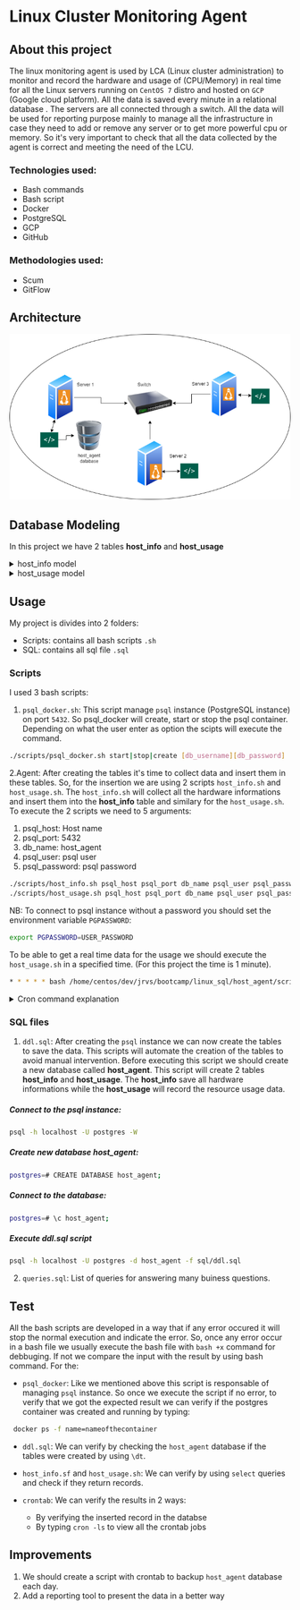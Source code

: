 # Linux Cluster Monitoring Agent

## About this project
The linux monitoring agent is used by LCA (Linux cluster administration) to monitor and record the hardware and usage of (CPU/Memory) in real time for all the Linux servers running on `CentOS 7` distro and hosted on `GCP` (Google cloud platform). All the data is saved every minute in a relational database . The servers are all connected through a switch. All the data will be used for reporting purpose mainly to manage all the infrastructure in case they need to add or remove any server or to get more powerful cpu or memory. So it's very important to check that all the data collected by the agent is correct and meeting the need of the LCU.



### Technologies used:
* Bash commands
* Bash script
* Docker
* PostgreSQL
* GCP
* GitHub

### Methodologies used:
* Scum
* GitFlow

## Architecture
![This is an image](assests/j.png)

## Database Modeling
In this project we have 2 tables **host_info** and **host_usage**

<details><summary>host_info model</summary>
<p>
  
  * `id`: It's the primary key of the table. Serial field so it's auto generate number. -> SERIAL PRIMARY KEY NOT NULL
  * `host_name`: VARCHAR UNIQUE NOT NULL
  * `cpu_number`:	INT NOT NULL
  * `cpu_architecture`:	VARCHAR NOT NULL
  * `cpu_model`:	VARCHAR	NOT NULL
  * `cpu_mhz`:		FLOAT(4) NOT NULL
  * `L2_cache`:	INT NOT NULL
  * `total_mem`: INT NOT NULL
  * `timestamp`:	TIMESTAMP NOT NULL
  
</p>
</details>

<details><summary>host_usage model</summary>
<p>
  
  * `timestamp`:	TIMESTAMP NOT NULL
  * `host_id`:		INT NOT NULL
  * `memory_free`:	INT NOT NULL
  * `cpu_idle`:	INT NOT NULL
  * `cpu_kernel`:	INT NOT NULL
  * `disk_io`:		INT NOT NULL
  * `disk_available`:	INT NOT NULL

	CONSTRAINT fk_host_id FOREIGN KEY (host_id) REFERENCES host_info(id): this is a constraint to indicate that host_id is a foreign key to id the primary key 
  in the table host_info
  
</p>
</details>

## Usage
My project is divides into 2 folders:
* Scripts: contains all bash scripts `.sh`
* SQL: contains all sql file `.sql`
### Scripts
I used 3 bash scripts: 
1. `psql_docker.sh`: This script manage `psql` instance (PostgreSQL instance) on port `5432`. So psql_docker will create, start or stop the psql container. Depending on what the user enter as option the scipts will execute the command.
```bash
./scripts/psql_docker.sh start|stop|create [db_username][db_password]
```
2.Agent: After creating the tables it's time to collect data and insert them in these tables. So, for the insertion we are using 2 scripts `host_info.sh` and `host_usage.sh`. The `host_info.sh` will collect all the hardware informations and insert them into the **host_info** table and similary for the `host_usage.sh`.
To execute the 2 scripts we need to 5 arguments:
  1. psql_host: Host name
  2. psql_port: 5432
  3. db_name: host_agent
  4. psql_user: psql user
  5. psql_password: psql password

```bash
./scripts/host_info.sh psql_host psql_port db_name psql_user psql_password
./scripts/host_usage.sh psql_host psql_port db_name psql_user psql_password
```
NB: To connect to psql instance without a password you should set the environment variable `PGPASSWORD`:
```bash
export PGPASSWORD=USER_PASSWORD
```
To be able to get a real time data for the usage we should execute the `host_usage.sh` in a specified time. (For this project the time is 1 minute).
```bash
* * * * * bash /home/centos/dev/jrvs/bootcamp/linux_sql/host_agent/scripts/host_usage.sh localhost 5432 host_agent postgres password
```
<details><summary>Cron command explanation</summary>
<p>
  
  1. `*****`: Set schedule (You can check the [cron](https://crontab.guru/) website for more information.)
  2. `/....../host_usage.sh`: absolute path of `host_usage.sh`
  3. `host_usage.sh localhost 5432 host_agent postgres password`: execute `host_usage.sh` with the essential arguments.
  
</p>
</details>

### SQL files
1. `ddl.sql`: After creating the `psql` instance we can now create the tables to save the data. This scripts will automate the creation of the tables to avoid manual intervention. Before executing this script we should create a new database called **host_agent**. This script will create 2 tables **host_info** and **host_usage**. The **host_info** save all hardware informations while the **host_usage** will record the resource usage data.
##### Connect to the psql instance:
```bash
psql -h localhost -U postgres -W
```
##### Create new database **host_agent**:
```bash
postgres=# CREATE DATABASE host_agent;
```
##### Connect to the database:
```bash
postgres=# \c host_agent;
```
##### Execute ddl.sql script
```bash
psql -h localhost -U postgres -d host_agent -f sql/ddl.sql
```
2. `queries.sql`: List of queries for answering many buiness questions.

## Test
All the bash scripts are developed in a way that if any error occured it will stop the normal execution and indicate the error. So, once any error occur in a bash file we usually execute the bash file with `bash +x` command for debbuging. If not we compare the input with the result by using bash command. For the:

* `psql_docker`: Like we mentioned above this script is responsable of managing `psql` instance. So once we execute the script if no error, to verify that we got the expected result we can verify if the postgres container was created and running by typing:
```bash
 docker ps -f name=nameofthecontainer
```
* `ddl.sql`: We can verify by checking the `host_agent` database if the tables were created by using `\dt`.

* `host_info.sf` and `host_usage.sh`: We can verify by using `select` queries and check if they return records.

* `crontab`: We can verify the results in 2 ways:
  * By verifying the inserted record in the databse
  * By typing `cron -ls` to view all the crontab jobs

## Improvements
1. We should create a script with crontab to backup `host_agent` database each day.
2. Add a reporting tool to present the data in a better way





